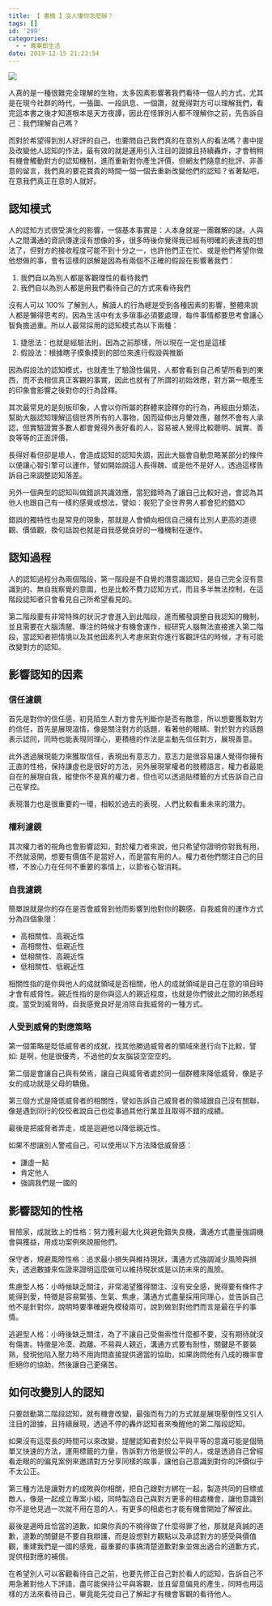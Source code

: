 ```yaml
---
title: 【 書摘 】沒人懂你怎麼辦？
tags: []
id: '299'
categories:
  - - 專案即生活
date: 2019-12-15 21:23:54
---
```


![](https://oberonlai.blog/wp-content/uploads/2019/12/CleanShot-2019-12-15-at-21.23.06@2x.jpg)

人真的是一種很難完全理解的生物，太多因素影響著我們看待一個人的方式，尤其是在現今社群的時代，一張圖、一段訊息、一個讚，就覺得對方可以理解我們，看完這本書之後才知道根本是天方夜譚，因此在怪罪別人都不理解你之前，先告訴自己：我們理解自己嗎？

而對於希望得到別人好評的自己，也要問自己我們真的在意別人的看法嗎？書中提及改變他人認知的作法，最有效的就是運用引入注目的證據且持續轟炸，才會稍稍有機會觸動對方的認知機制，進而重新對你產生評價，但網友們隨意的批評、非善意的留言，我們真的要花寶貴的時間一個一個去重新改變他們的認知？省著點吧，在意我們真正在意的人就好。

## 認知模式

人的認知方式很受演化的影響，一個基本事實是：人本身就是一團難解的謎。人與人之間溝通的資訊傳達沒有想像的多，很多時後你覺得我已經有明確的表達我的想法了，但對方的接收程度可能不到十分之一，也許他們正在忙、或是他們希望你做他想做的事，會有這樣的誤解是因為有兩個不正確的假設在影響著我們：

1.  我們自以為別人都是客觀理性的看待我們
2.  我們自以為別人都是用我們看待自己的方式來看待我們

沒有人可以 100% 了解別人，解讀人的行為總是受到各種因素的影響，整體來說人都是懶得思考的，因為生活中有太多瑣事必須要處理，每件事情都要思考會讓心智負擔過重。所以人最常採用的認知模式為以下兩種：

1.  捷思法：也就是經驗法則，因為之前那樣，所以現在一定也是這樣
2.  假設法：根據瞎子摸象摸到的部位來進行假設與推斷

因為假設法的認知模式，也就產生了驗證性偏見，人都會看到自己希望所看到的東西，而不去相信真正客觀的事實，因此也就有了所謂的初始效應，對方第一眼產生的印象會影響之後對你的行為詮釋。

其次最常見的是刻板印象，人會以你所屬的群體來詮釋你的行為，再經由分類法，幫助大腦認知理解這個世界所有的人事物，因而延伸出月暈效應，雖然不會有人承認，但實驗證實多數人都會覺得外表好看的人，容易被人覺得比較聰明、誠實、善良等等的正面評價，

長得好看但卻是壞人，會造成認知的認知失調，因此大腦會自動忽略某部分的條件以便讓心智引擎可以運作，譬如開始說這人長得醜、或是他不是好人，透過這樣告訴自己來調整認知落差。

另外一個典型的認知叫做錯誤共識效應，當犯錯時為了讓自己比較好過，會認為其他人也跟自己有一樣的感覺或想法，譬如：我犯了全世界男人都會犯的錯XD

錯誤的獨特性也是常見的現象，那就是人會傾向相信自己擁有比別人更高的道德觀、價值觀，換句話說也就是自我感覺良好的一種機制在運作。

## 認知過程

人的認知過程分為兩個階段，第一階段是不自覺的潛意識認知，是自己完全沒有意識到的、無自我察覺的意圖，也是比較不費力認知方式，而且多半無法控制，在這階段認知者只會看見自己所希望看見的。

第二階段要有非常特殊的狀況才會進入到此階段，進而觸發調整自我認知的機制，並且需要在大腦清醒、專注的時候才有機會運作，經研究人腦無法直接進入第二階段，當認知者把情境以及其他因素列入考慮來對你進行客觀評估的時候，才有可能改變對方的認知。

## 影響認知的因素

### 信任濾鏡

首先是對你的信任感，初見陌生人對方會先判斷你是否有敵意，所以想要獲取對方的信任，首先是展現溫情，像是關注對方的話題，看著他的眼睛、對於對方的話題表示認同，同時也能表現同理心，更積極的作法是主動先信任對方，展現善意。

此外透過展現能力來獲取信任，表現出有意志力，意志力是很容易讓人覺得你擁有正直的性格，保持謙虛也是很好的方法，另外展現掌權者的肢體語言，權力者最能自在的展現自我，縱使你不是真的權力者，但也可以透過貼標籤的方式告訴自己自己在掌控。

表現潛力也是很重要的一環，相較於過去的表現，人們比較看重未來的潛力。

### 權利濾鏡

其次權力者的視角也會影響認知，對於權力者來說，他只希望你證明你對我有用，不然就滾開，想要有價值不是當好人，而是當有用的人。權力者他們關注自己的目標，不放心力在任何不重要的事情上，以節省心智消耗。

### 自我濾鏡

簡單說就是你的存在是否會威脅到他而影響到他對你的觀感，自我威脅的運作方式分為四個象限：

*   高相關性、高親近性
*   高相關性、低親近性
*   低相關性、高親近性
*   低相關性、低親近性

相關性指的是你與他人的成就領域是否相關，他人的成就領域是自己在意的項目時才會有威脅性。親近性指的是你與這人的親近程度，也就是你們彼此之間的熟悉程度。當受到威脅時，自我感覺良好是消除自我威脅的一種方式。

### 人受到威脅的對應策略

第一個策略是貶低威脅者的成就，找其他勝過威脅者的領域來進行向下比較，譬如: 是啊，他是很優秀，不過他的女友腦袋空空空的。

第二個是會讓自己與有榮焉，讓自己與威脅者處於同一個群體來降低威脅，像是子女的成功就是父母的驕傲。

第三個方式是降低威脅者的相關性，譬如告訴自己威脅者的領域跟自己沒有關聯，像是遇到同行的佼佼者說自己也從事過其他行業並且取得不錯的成績。

最後是把威脅者弄走，或是迴避他以降低親近性。

如果不想讓別人警戒自己，可以使用以下方法降低威脅感：

*   謙虛一點
*   肯定他人
*   強調我們是一國的

## 影響認知的性格

冒險家，成就致上的性格：努力獲利最大化與避免錯失良機，溝通方式盡量強調機會與獲益，用成功案例來說服他們。

保守者，規避風險性格：追求最小損失與維持現狀，溝通方式強調減少風險與損失，透過數據來佐證來證明這麼做可以維持現狀或是以防未來的風險。

焦慮型人格：小時候缺乏關注，非常渴望獲得關注、沒有安全感，覺得要有條件才能得到愛，特徵是容易緊張、生氣、焦慮，溝通方式盡量採用同理心，並告訴自己他不是針對你，說明時要準確避免模稜兩可，說到做到對他們而言是最在乎的事情。

逃避型人格：小時後缺乏關注，為了不讓自己受傷索性什麼都不要，沒有期待就沒有傷害。特徵是冷漠、疏離、不易與人親近，溝通方式要有耐性，關鍵是不要裝熟，發現他陷入壓力時不用詢問直接提供適當的協助，如果詢問他有八成的機率會拒絕你的協助，然後讓自己更痛苦。

## 如何改變別人的認知

只要啟動第二階段認知，就有機會改變，最強而有力的方式就是展現壓倒性又引人注目的證據，且持續展現，透過不停的轟炸認知者來喚醒他的第二階段認知。

如果沒有這麼長的時間可以來改變，提醒認知者對於公平與平等的意識可能是個簡單又快速的方法，運用標籤的力量，告訴對方他是很公平的人，或是透過自己曾經看走眼的的偏見案例來邀請對方分享同樣的故事，讓他自己意識到對你的評價似乎不太公正。

第三種方法是讓對方的成敗與你相關，把自己跟對方綁在一起，製造共同的目標或敵人，像是一起成立專案小組，同時製造自己與對方更多的相處機會，讓他意識到你不是他見過一次就不用在意的人，有更多的相處也才能有機會開始了解彼此。

最後是適時且恰當的道歉，如果你真的不曉得做了什麼得罪了他，那就是真誠的道歉，道歉的關鍵是不要自我辯護，而是設想對方觀點以及承認對方的感受與價值觀，重建我們是一國的感覺，最重要的事搞清楚道歉對象並做出適合的道歉方式，提供相對應的補償。

在希望別人可以客觀看待自己之前，也要先修正自己對於看人的認知，告訴自己不用急著對他人下評語，盡可能保持公平與客觀，並且留意偏見的產生，同時也用這樣的方法來看待自己，畢竟能先從自己了解起才有機會客觀的看待他人。